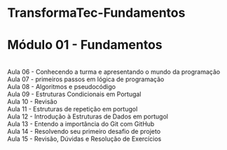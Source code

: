 # TransformaTec-Fundamentos
<h1>Módulo 01 - Fundamentos</h1>


<br>
Aula 06 - Conhecendo a turma e apresentando o mundo da programação
<br>
Aula 07 - primeiros passos em lógica de programação 
<br>
Aula 08 - Algoritmos e pseudocódigo
<br>
Aula 09 - Estruturas Condicionais em Portugal
<br>
Aula 10 - Revisão
<br>
Aula 11 - Estruturas de repetição em portugol
<br>
Aula 12 - Introdução à Estruturas de Dados em portugol
<br>
Aula 13 - Entendo a importância do Git com GitHub
<br>
Aula 14 - Resolvendo seu primeiro desafio de projeto
<br>
Aula 15 - Revisão, Dúvidas e Resolução de Exercícios
